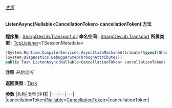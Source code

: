 ###### [主页](./Index.md "主页")
#### ListenAsync(Nullable\<CancellationToken\> cancellationToken) 方法
**程序集** : [SharpDevLib.Transport.dll](./SharpDevLib.Transport.assembly.md "SharpDevLib.Transport.dll")
**命名空间** : [SharpDevLib.Transport](./SharpDevLib.Transport.namespace.md "SharpDevLib.Transport")
**所属类型** : [TcpListener](./SharpDevLib.Transport.TcpListener.1.md "TcpListener")\<TSessionMetadata\>
``` csharp
[System.Runtime.CompilerServices.AsyncStateMachineAttribute(typeof(SharpDevLib.Transport.TcpListener`1+<ListenAsync>d__48))]
[System.Diagnostics.DebuggerStepThroughAttribute()]
public Task ListenAsync(Nullable<CancellationToken> cancellationToken)
```
**注释**
*开始监听*

**返回类型** : [Task](https://learn.microsoft.com/en-us/dotnet/api/system.threading.tasks.task "Task")

**参数**
|名称|类型|注释|
|---|---|---|
|cancellationToken|[Nullable](https://learn.microsoft.com/en-us/dotnet/api/system.nullable-1 "Nullable")\<[CancellationToken](https://learn.microsoft.com/en-us/dotnet/api/system.threading.cancellationtoken "CancellationToken")\>|cancellationToken|

